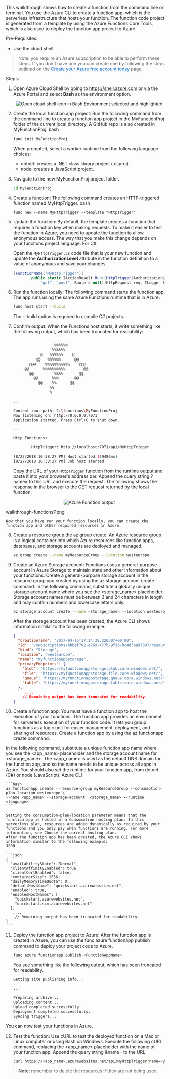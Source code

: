 This walkthrough shows how to create a function from the command line or terminal. You use the Azure CLI to create a function app, which is the serverless infrastructure that hosts your function. The function code project is generated from a template by using the Azure Functions Core Tools, which is also used to deploy the function app project to Azure.

Pre-Requisites:
- Use the cloud shell.

> Note: you require an Azure subscription to be able to perform these steps. If you don't have one you can create one by following the steps outlined on the <a href="https://azure.microsoft.com/en-us/free/?ref=microsoft.com&utm_source=microsoft.com&utm_medium=docs&utm_campaign=visualstudio" target="_blank"><span style="color: #0066cc;" color="#0066cc">Create your Azure free account today</span></a> page.

Steps:
1. Open Azure Cloud Shell by going to https://shell.azure.com or via the Azure Portal and select **Bash** as the environment option.

    <p style="text-align:center;"><img src="../Linked_Image_Files/walkthrough-javaappinappservice1.png" alt="Open cloud shell icon in Bash Environment selected and highlighted"></p>

2. Create the local function app project: Run the following command from the command line to create a function app project in the MyFunctionProj folder of the current local directory. A GitHub repo is also created in MyFunctionProj.
bash

    ```bash
    func init MyFunctionProj
    ```

    When prompted, select a worker runtime from the following language choices: 
    - dotnet: creates a .NET class library project (.csproj). 
    - node: creates a JavaScript project.

3. Navigate to the new MyFunctionProj project folder.

    ```bash
    cd MyFunctionProj
    ```

4. Create a function: The following command creates an HTTP-triggered function named MyHttpTrigger.
bash

    ```
    func new --name MyHttpTrigger --template "HttpTrigger"
    ```

5. Update the function: By default, the template creates a function that requires a function key when making requests. To make it easier to test the function in Azure, you need to update the function to allow anonymous access. The way that you make this change depends on your functions project language. For C#, 

    Open the `MyHttpTrigger.cs` code file that is your new function and update the **AuthorizationLevel** attribute in the function definition to a value of anonymous and save your changes.

    ```C#
    [FunctionName("MyHttpTrigger")]
            public static IActionResult Run([HttpTrigger(AuthorizationLevel.Anonymous, 
                "get", "post", Route = null)]HttpRequest req, ILogger log)
    ```

6. Run the function locally:  The following command starts the function app. The app runs using the same Azure Functions runtime that is in Azure.

    ```bash
    func host start --build
    ```

    The --build option is required to compile C# projects. 

7. Confirm output: When the Functions host starts, it write something like the following output, which has been truncated for readability:

    ```bash
    
                      %%%%%%
                     %%%%%%
                @   %%%%%%    @
              @@   %%%%%%      @@
           @@@    %%%%%%%%%%%    @@@
         @@      %%%%%%%%%%        @@
           @@         %%%%       @@
             @@      %%%       @@
               @@    %%      @@
                    %%
                    %
    
    ...
    
    Content root path: C:\functions\MyFunctionProj
    Now listening on: http://0.0.0.0:7071
    Application started. Press Ctrl+C to shut down.
    
    ...
    
    Http Functions:
    
            HttpTrigger: http://localhost:7071/api/MyHttpTrigger
    
    [8/27/2018 10:38:27 PM] Host started (29486ms)
    [8/27/2018 10:38:27 PM] Job host started
    ```
    
    Copy the URL of your `HttpTrigger` function from the runtime output and paste it into your browser's address bar. Append the query string ?name=<yourname> to this URL and execute the request. The following shows the response in the browser to the GET request returned by the local function:

    <p style="text-align:center;"><img src="../Linked_Image_Files/walkthrough-functions7.png" alt="Azure Function output"></p>
walkthrough-functions7.png

    Now that you have run your function locally, you can create the function app and other required resources in Azure.

8. Create a resource group the az group create. An Azure resource group is a logical container into which Azure resources like function apps, databases, and storage accounts are deployed and managed.

    ```bash
    az group create --name myResourceGroup --location westeurope
    ```
    
9. Create an Azure Storage account: Functions uses a general-purpose account in Azure Storage to maintain state and other information about your functions. Create a general-purpose storage account in the resource group you created by using the az storage account create command.
In the following command, substitute a globally unique storage account name where you see the <storage_name> placeholder. Storage account names must be between 3 and 24 characters in length and may contain numbers and lowercase letters only.

    
    ```bash
    az storage account create --name <storage_name> --location westeurope --resource-group myResourceGroup --sku Standard_LRS
    ```
    
    After the storage account has been created, the Azure CLI shows information similar to the following example:
    
    ```json
    {
      "creationTime": "2017-04-15T17:14:39.320307+00:00",
      "id": "/subscriptions/bbbef702-e769-477b-9f16-bc4d3aa97387/resourceGroups/myresourcegroup/...",
      "kind": "Storage",
      "location": "westeurope",
      "name": "myfunctionappstorage",
      "primaryEndpoints": {
        "blob": "https://myfunctionappstorage.blob.core.windows.net/",
        "file": "https://myfunctionappstorage.file.core.windows.net/",
        "queue": "https://myfunctionappstorage.queue.core.windows.net/",
        "table": "https://myfunctionappstorage.table.core.windows.net/"
      },
         ....
        // Remaining output has been truncated for readability.
    }
    ```    

10. Create a function app: You must have a function app to host the execution of your functions. The function app provides an environment for serverless execution of your function code. It lets you group functions as a logic unit for easier management, deployment, and sharing of resources. Create a function app by using the az functionapp create command. 

In the following command, substitute a unique function app name where you see the <app_name> placeholder and the storage account name for <storage_name>. The <app_name> is used as the default DNS domain for the function app, and so the name needs to be unique across all apps in Azure. You should also set the <language> runtime for your function app, from dotnet (C#) or node (JavaScript).
Azure CLI

    ```bash
    az functionapp create --resource-group myResourceGroup --consumption-plan-location westeurope \
    --name <app_name> --storage-account  <storage_name> --runtime <language> 
    ```
    
    Setting the consumption-plan-location parameter means that the function app is hosted in a Consumption hosting plan. In this serverless plan, resources are added dynamically as required by your functions and you only pay when functions are running. For more information, see Choose the correct hosting plan.
    After the function app has been created, the Azure CLI shows information similar to the following example:
    JSON
    
    ```json
    {
      "availabilityState": "Normal",
      "clientAffinityEnabled": true,
      "clientCertEnabled": false,
      "containerSize": 1536,
      "dailyMemoryTimeQuota": 0,
      "defaultHostName": "quickstart.azurewebsites.net",
      "enabled": true,
      "enabledHostNames": [
        "quickstart.azurewebsites.net",
        "quickstart.scm.azurewebsites.net"
      ],
       ....
        // Remaining output has been truncated for readability.
    }
    ```

11. Deploy the function app project to Azure: After the function app is created in Azure, you can use the func azure functionapp publish command to deploy your project code to Azure.
    
    ```bash
    func azure functionapp publish <FunctionAppName>
    ```
    
    You see something like the following output, which has been truncated for readability.
    
    
    ```bash
    Getting site publishing info...
    
    ...
    
    Preparing archive...
    Uploading content...
    Upload completed successfully.
    Deployment completed successfully.
    Syncing triggers...
    ```
    
You can now test your functions in Azure.

12. Test the function: Use cURL to test the deployed function on a Mac or Linux computer or using Bash on Windows. Execute the following cURL command, replacing the <app_name> placeholder with the name of your function app. Append the query string &name=<yourname> to the URL.

    ```bash
    curl https://<app_name>.azurewebsites.net/api/MyHttpTrigger?name=<yourname>
    ```

> **Note**: remember to delete the resources if they are not being used.